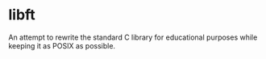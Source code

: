 # libft

An attempt to rewrite the standard C library for educational purposes while keeping it as POSIX as possible.
